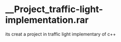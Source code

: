 # __Project_traffic-light-implementation.rar
its creat a project in traffic light implementary of c++

